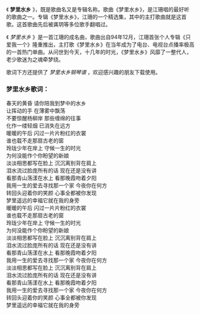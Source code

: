 

《 **梦里水乡**
》，既是歌曲名又是专辑名称。歌曲《梦里水乡》，是江珊唱的最好听的歌曲之一。专辑《梦里水乡》，江珊的一个精选集，其中的主打歌曲就是这首歌。这首歌曲先后被龚玥等多位歌手翻唱过。

《 _梦里水乡_
》是一首江珊的成名曲，歌曲出自94年12月，江珊首张个人专辑《只爱我一个》隆重推出，主打歌《梦里水乡》在当年成为了电台、电视台点播率极高的一首热门单曲。从问世到今天，十几年的时光，《梦里水乡》风靡了一整代人，老少歌迷为之魂牵梦绕。

歌词下方还提供了 _梦里水乡钢琴谱_ ，欢迎感兴趣的朋友下载使用。

### 梦里水乡歌词：

春天的黄昏 请你陪我到梦中的水乡  
让挥动的手 在薄雾中飘荡  
不要惊醒杨柳岸 那些缠绵的往事  
化作一缕轻烟 已消失在远方  
暖暖的午后 闪过一片片粉红的衣裳  
谁也载不走那扇古老的窗  
玲珑少年在岸上 守候一生的时光  
为何没能作个你盼望的新娘  
淡淡相思都写在脸上 沉沉离别背在肩上  
泪水流过脸庞所有的话 现在还是没有讲  
看那青山荡漾在水上 看那晚霞吻着夕阳  
我用一生的爱去寻找那一个家 今夜你在何方  
转回头迎着你的笑颜 心事全都被你发现  
梦里遥远的幸福它就在我的身旁  
暖暖的午后 闪过一片片粉红的衣裳  
谁也载不走那扇古老的窗  
玲珑少年在岸上 守候一生的时光  
为何没能作个你盼望的新娘  
淡淡相思都写在脸上 沉沉离别背在肩上  
泪水流过脸庞所有的话 现在还是没有讲  
看那青山荡漾在水上 看那晚霞吻着夕阳  
我用一生的爱去寻找那一个家 今夜你在何方  
淡淡相思都写在脸上 沉沉离别背在肩上  
泪水流过脸庞所有的话 现在还是没有讲  
看那青山荡漾在水上 看那晚霞吻着夕阳  
我用一生的爱去寻找那一个家 今夜你在何方  
转回头迎着你的笑颜 心事全都被你发现  
梦里遥远的幸福它就在我的身旁

